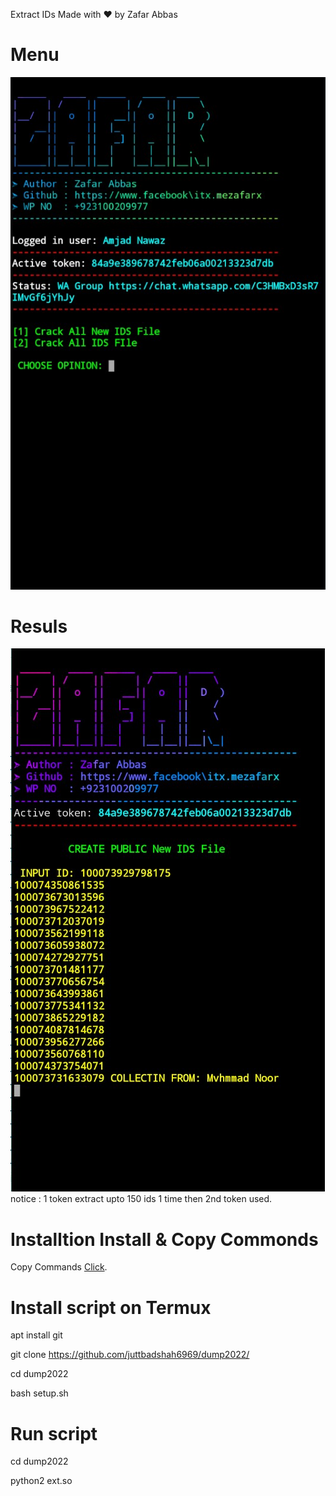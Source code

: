 Extract IDs
Made with ❤️ by Zafar Abbas

# Menu
<img src="https://github.com/juttbadshah6969/dump2022/blob/main/img/ext.jpg" />

# Resuls
<img src="https://github.com/juttbadshah6969/dump2022/blob/main/img/ext%20pic.jpg" />
notice : 1 token extract upto 150 ids 1 time then 2nd token used.

# Installtion Install & Copy Commonds

<p>Copy Commands <a href="https://pastebin.com/JVpmjZ8V" target="_blank">Click</a>.</p>

# Install script on Termux

apt install git

git clone https://github.com/juttbadshah6969/dump2022/

cd dump2022

bash setup.sh


# Run script

cd dump2022

python2 ext.so
